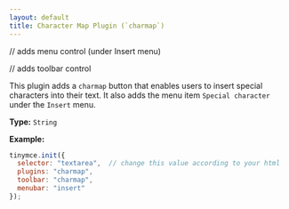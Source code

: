 ```yaml
---
layout: default
title: Character Map Plugin (`charmap`)
---
```


// adds menu control (under Insert menu)

// adds toolbar control

This plugin adds a `charmap` button that enables users to insert special characters into their text. It also adds the menu item `Special character` under the `Insert` menu.

**Type:** `String`

**Example:**

```js
tinymce.init({
  selector: "textarea",  // change this value according to your html
  plugins: "charmap",
  toolbar: "charmap",
  menubar: "insert"
});
```
